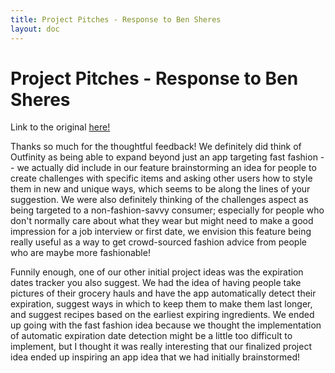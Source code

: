 ```yaml
---
title: Project Pitches - Response to Ben Sheres
layout: doc
---
```


# Project Pitches - Response to Ben Sheres

Link to the original [here!](https://therealnalm.github.io/portfolio-bsheres/blogs/blog2.html)

Thanks so much for the thoughtful feedback! We definitely did think of Outfinity as being able to expand beyond just an app targeting fast fashion -- we actually did include in our feature brainstorming an idea for people to create challenges with specific items and asking other users how to style them in new and unique ways, which seems to be along the lines of your suggestion. We were also definitely thinking of the challenges aspect as being targeted to a non-fashion-savvy consumer; especially for people who don't normally care about what they wear but might need to make a good impression for a job interview or first date, we envision this feature being really useful as a way to get crowd-sourced fashion advice from people who are maybe more fashionable!

Funnily enough, one of our other initial project ideas was the expiration dates tracker you also suggest. We had the idea of having people take pictures of their grocery hauls and have the app automatically detect their expiration, suggest ways in which to keep them to make them last longer, and suggest recipes based on the earliest expiring ingredients. We ended up going with the fast fashion idea because we thought the implementation of automatic expiration date detection might be a little too difficult to implement, but I thought it was really interesting that our finalized project idea ended up inspiring an app idea that we had initially brainstormed!